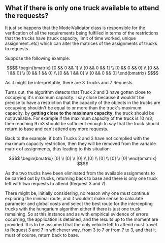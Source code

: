 ## What if there is only one truck available to attend the requests?

It just so happens that the ModelValidator class is responsible for the verification of all the requirements being 
fulfilled in terms of the restrictions that the trucks have (truck capacity, limit of time worked, unique assignment..etc) which can alter the matrices of the assignments of trucks to requests. 

Suppose the following example:

```math
$$  \begin{bmatrix}
    [0 && 0 && 1] \\
    [0 && 0 && 1] \\
    [0 && 0 && 0] \\ 
    [0 && 1 && 0] \\
    [0 && 1 && 0] \\
    [0 && 1 && 0] \\
    [0 && 0 && 0] 
    \end{bmatrix} $$
```

 As it might be interpretable, there are 3 Trucks and 7 Requests. 
 
 Turns out, the algorithm detects that Truck 2 and 3 
 have gotten close to occupying it's maximum capacity. I say close because it wouldn't be precise to have a restriction that 
 the capacity of the objects in the trucks are occupying shouldn't be equal to or more than the truck's maximum capacity, by 
 **getting close to the maximum capacity**, the truck should be not available. For example if the maximum capacity of the truck
 is 10 m3, then reaching 9 m3 should be sufficient enough to say that the truck should return to base and can't attend any 
 more requests.

 Back to the example, if both Trucks 2 and 3 have not complied with the maximum capacity restriction, then they will be
 removed from the variable matrix of assignments, thus leading to this situation:
 
```math
$$  \begin{bmatrix}
    [0] \\
    [0] \\
    [0] \\
    [0] \\
    [0] \\
    [0] \\
    [0] 
    \end{bmatrix} $$
```

 As the two trucks have been eliminated from the available assignments to be carried out by trucks, returning back to base
 and there is only one truck left with two requests to attend (Request 3 and 7). 
 
 There might be, initially considering, 
 no reason why one must continue exploring the minimal route, and it wouldn't make sense to calculate parameter and global costs and select
 the best route for the intercepting trucks with the hungarium algorithm either if there is just one truck remaining. 
 So at this instance and as with empirical evidence of errors occurring, the application is detained, and the results up to the moment are provided.
 It is to be assumed that the only vehicle left to attend must travel to Request 3 and 7 in whichever way, from 3 to 7 or
 from 7 to 3, and that it must of course, return back to base.
